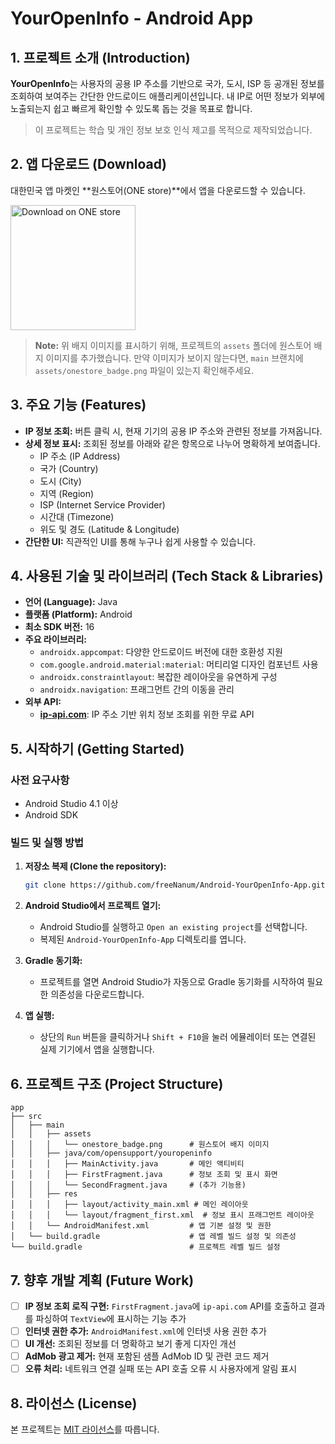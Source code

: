 # YourOpenInfo - Android App

## 1. 프로젝트 소개 (Introduction)

**YourOpenInfo**는 사용자의 공용 IP 주소를 기반으로 국가, 도시, ISP 등 공개된 정보를 조회하여 보여주는 간단한 안드로이드 애플리케이션입니다. 내 IP로 어떤 정보가 외부에 노출되는지 쉽고 빠르게 확인할 수 있도록 돕는 것을 목표로 합니다.

> 이 프로젝트는 학습 및 개인 정보 보호 인식 제고를 목적으로 제작되었습니다.

## 2. 앱 다운로드 (Download)

대한민국 앱 마켓인 **원스토어(ONE store)**에서 앱을 다운로드할 수 있습니다.

<a href="https://m.onestore.co.kr/ko-kr/apps/appsDetail.omp?prodId=0000753112" target="_blank">
    <img src="https://raw.githubusercontent.com/freeNanum/Android-YourOpenInfo-App/main/assets/onestore_badge.png" alt="Download on ONE store" width="200"/>
</a>

> **Note:** 위 배지 이미지를 표시하기 위해, 프로젝트의 `assets` 폴더에 원스토어 배지 이미지를 추가했습니다. 만약 이미지가 보이지 않는다면, `main` 브랜치에 `assets/onestore_badge.png` 파일이 있는지 확인해주세요.

## 3. 주요 기능 (Features)

- **IP 정보 조회:** 버튼 클릭 시, 현재 기기의 공용 IP 주소와 관련된 정보를 가져옵니다.
- **상세 정보 표시:** 조회된 정보를 아래와 같은 항목으로 나누어 명확하게 보여줍니다.
  - IP 주소 (IP Address)
  - 국가 (Country)
  - 도시 (City)
  - 지역 (Region)
  - ISP (Internet Service Provider)
  - 시간대 (Timezone)
  - 위도 및 경도 (Latitude & Longitude)
- **간단한 UI:** 직관적인 UI를 통해 누구나 쉽게 사용할 수 있습니다.

## 4. 사용된 기술 및 라이브러리 (Tech Stack & Libraries)

- **언어 (Language):** Java
- **플랫폼 (Platform):** Android
- **최소 SDK 버전:** 16
- **주요 라이브러리:**
  - `androidx.appcompat`: 다양한 안드로이드 버전에 대한 호환성 지원
  - `com.google.android.material:material`: 머티리얼 디자인 컴포넌트 사용
  - `androidx.constraintlayout`: 복잡한 레이아웃을 유연하게 구성
  - `androidx.navigation`: 프래그먼트 간의 이동을 관리
- **외부 API:**
  - **[ip-api.com](http://ip-api.com/)**: IP 주소 기반 위치 정보 조회를 위한 무료 API

## 5. 시작하기 (Getting Started)

### 사전 요구사항

- Android Studio 4.1 이상
- Android SDK

### 빌드 및 실행 방법

1. **저장소 복제 (Clone the repository):**
   ```bash
   git clone https://github.com/freeNanum/Android-YourOpenInfo-App.git
   ```

2. **Android Studio에서 프로젝트 열기:**
   - Android Studio를 실행하고 `Open an existing project`를 선택합니다.
   - 복제된 `Android-YourOpenInfo-App` 디렉토리를 엽니다.

3. **Gradle 동기화:**
   - 프로젝트를 열면 Android Studio가 자동으로 Gradle 동기화를 시작하여 필요한 의존성을 다운로드합니다.

4. **앱 실행:**
   - 상단의 `Run` 버튼을 클릭하거나 `Shift + F10`을 눌러 에뮬레이터 또는 연결된 실제 기기에서 앱을 실행합니다.

## 6. 프로젝트 구조 (Project Structure)

```
app
├── src
│   ├── main
│   │   ├── assets
│   │   │   └── onestore_badge.png      # 원스토어 배지 이미지
│   │   ├── java/com/opensupport/youropeninfo
│   │   │   ├── MainActivity.java       # 메인 액티비티
│   │   │   ├── FirstFragment.java      # 정보 조회 및 표시 화면
│   │   │   └── SecondFragment.java     # (추가 기능용)
│   │   ├── res
│   │   │   ├── layout/activity_main.xml # 메인 레이아웃
│   │   │   └── layout/fragment_first.xml  # 정보 표시 프래그먼트 레이아웃
│   │   └── AndroidManifest.xml         # 앱 기본 설정 및 권한
│   └── build.gradle                    # 앱 레벨 빌드 설정 및 의존성
└── build.gradle                        # 프로젝트 레벨 빌드 설정
```

## 7. 향후 개발 계획 (Future Work)

- [ ] **IP 정보 조회 로직 구현:** `FirstFragment.java`에 `ip-api.com` API를 호출하고 결과를 파싱하여 `TextView`에 표시하는 기능 추가
- [ ] **인터넷 권한 추가:** `AndroidManifest.xml`에 인터넷 사용 권한 추가
- [ ] **UI 개선:** 조회된 정보를 더 명확하고 보기 좋게 디자인 개선
- [ ] **AdMob 광고 제거:** 현재 포함된 샘플 AdMob ID 및 관련 코드 제거
- [ ] **오류 처리:** 네트워크 연결 실패 또는 API 호출 오류 시 사용자에게 알림 표시

## 8. 라이선스 (License)

본 프로젝트는 [MIT 라이선스](LICENSE)를 따릅니다.
